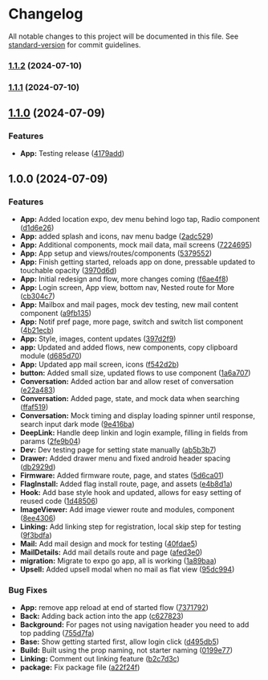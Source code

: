 # Changelog

All notable changes to this project will be documented in this file. See [standard-version](https://github.com/conventional-changelog/standard-version) for commit guidelines.

### [1.1.2](https://github.com/xjdesigns/Finley_POC/compare/v1.1.1...v1.1.2) (2024-07-10)

### [1.1.1](https://github.com/xjdesigns/Finley_POC/compare/v1.1.0...v1.1.1) (2024-07-10)

## [1.1.0](https://github.com/xjdesigns/Finley_POC/compare/v1.0.0...v1.1.0) (2024-07-09)


### Features

* **App:** Testing release ([4179add](https://github.com/xjdesigns/Finley_POC/commit/4179add5448dae887ad4b61fe5f5c8be62c32901))

## 1.0.0 (2024-07-09)


### Features

* **App:** Added location expo, dev menu behind logo tap, Radio component ([d1d6e26](https://github.com/Finley-Bear/finley-react-native/commit/d1d6e268dadd7380ffa870113c9c758e9c62a186))
* **App:** added splash and icons, nav menu badge ([2adc529](https://github.com/Finley-Bear/finley-react-native/commit/2adc529ae3907ed2b32cf6e249bcdb8f66de52a4))
* **App:** Additional components, mock mail data, mail screens ([7224695](https://github.com/Finley-Bear/finley-react-native/commit/7224695fee266d42f09b62ce8d90f22c6827c80b))
* **App:** App setup and views/routes/components ([5379552](https://github.com/Finley-Bear/finley-react-native/commit/53795521e5343a8d44750e14fba2850c726fa44d))
* **App:** Finish getting started, reloads app on done, pressable updated to touchable opacity ([3970d6d](https://github.com/Finley-Bear/finley-react-native/commit/3970d6d3525232aefeebf679985ccf666931997d))
* **App:** Initial redesign and flow, more changes coming ([f6ae4f8](https://github.com/Finley-Bear/finley-react-native/commit/f6ae4f89cc9101697efa8722fc764ed5df6039dc))
* **App:** Login screen, App view, bottom nav, Nested route for More ([cb304c7](https://github.com/Finley-Bear/finley-react-native/commit/cb304c7c95ec3ea7a78f59eedb90a9bdc99fe9e8))
* **App:** Mailbox and mail pages, mock dev testing, new mail content component ([a9fb135](https://github.com/Finley-Bear/finley-react-native/commit/a9fb13555ea0466002537493021095c0792f8807))
* **App:** Notif pref page, more page, switch and switch list component ([4b21ecb](https://github.com/Finley-Bear/finley-react-native/commit/4b21ecb8bd856817e164a29ed6c5105e66093a88))
* **App:** Style, images, content updates ([397d2f9](https://github.com/Finley-Bear/finley-react-native/commit/397d2f93e6812cac643d0754e6e9d75aa5529467))
* **app:** Updated and added flows, new components, copy clipboard module ([d685d70](https://github.com/Finley-Bear/finley-react-native/commit/d685d70be6dd9ab206143a497c66aa738f8ea73c))
* **App:** Updated app mail screen, icons ([f542d2b](https://github.com/Finley-Bear/finley-react-native/commit/f542d2b8432e2c2f59143c89dea4c5cad0751614))
* **button:** Added small size, updated flows to use component ([1a6a707](https://github.com/Finley-Bear/finley-react-native/commit/1a6a7073f3625c6a7019f7c16a7e8c15af82314e))
* **Conversation:** Added action bar and allow reset of conversation ([e22a483](https://github.com/Finley-Bear/finley-react-native/commit/e22a4836274111071a37bbf92ce5f1d306050131))
* **Conversation:** Added page, state, and mock data when searching ([ffaf519](https://github.com/Finley-Bear/finley-react-native/commit/ffaf51906026e16e4a89044119133c1ea87f8d2d))
* **Conversation:** Mock timing and display loading spinner until response, search input dark mode ([9e416ba](https://github.com/Finley-Bear/finley-react-native/commit/9e416bae444b4b6bea34e1040f548d9bc9e8e884))
* **DeepLink:** Handle deep linkin and login example, filling in fields from params ([2fe9b04](https://github.com/Finley-Bear/finley-react-native/commit/2fe9b04f841075c57ca76fc47ceecc3e6d8b8030))
* **Dev:** Dev testing page for setting state manually ([ab5b3b7](https://github.com/Finley-Bear/finley-react-native/commit/ab5b3b79dc1f41efb89614b9bd0f937e328427d4))
* **Drawer:** Added drawer menu and fixed android header spacing ([db2929d](https://github.com/Finley-Bear/finley-react-native/commit/db2929dace5017d357801307826e33d33e8c0b2e))
* **Firmware:** Added firmware route, page, and states ([5d6ca01](https://github.com/Finley-Bear/finley-react-native/commit/5d6ca0167444f3a49611ae7d12efbb9edd23de9d))
* **FlagInstall:** Added flag install route, page, and assets ([e4b8d1a](https://github.com/Finley-Bear/finley-react-native/commit/e4b8d1a4777414d10a31c03eda040db152c4c249))
* **Hook:** Add base style hook and updated, allows for easy setting of reused code ([1d48506](https://github.com/Finley-Bear/finley-react-native/commit/1d48506e310a6ea05e86aecd83f4e3b2d0536534))
* **ImageViewer:** Add image viewer route and modules, component ([8ee4306](https://github.com/Finley-Bear/finley-react-native/commit/8ee430666ff6f9876339aa09cb0d19167d813c01))
* **Linking:** Add linking step for registration, local skip step for testing ([9f3bdfa](https://github.com/Finley-Bear/finley-react-native/commit/9f3bdfacbea8076faa2880bd4fe1995664573e1e))
* **Mail:** Add mail design and mock for testing ([40fdae5](https://github.com/Finley-Bear/finley-react-native/commit/40fdae59a570278e8f48fd176a2cb01389a30994))
* **MailDetails:** Add mail details route and page ([afed3e0](https://github.com/Finley-Bear/finley-react-native/commit/afed3e06e64f04c23fe832bf057c9df48bca9576))
* **migration:** Migrate to expo go app, all is working ([1a89baa](https://github.com/Finley-Bear/finley-react-native/commit/1a89baac95397c5674b6eb2be82d1c6c04ad1054))
* **Upsell:** Added upsell modal when no mail as flat view ([95dc994](https://github.com/Finley-Bear/finley-react-native/commit/95dc994d2694c22371588f26bc8a6eeaeb0717cf))


### Bug Fixes

* **App:** remove app reload at end of started flow ([7371792](https://github.com/Finley-Bear/finley-react-native/commit/7371792371375b95e9cb70c4b558783edf963e89))
* **Back:** Adding back action into the app ([c627823](https://github.com/Finley-Bear/finley-react-native/commit/c627823fb5b4ed53172dd60ff58af50acea665e7))
* **Background:** For pages not using navigation header you need to add top padding ([755d7fa](https://github.com/Finley-Bear/finley-react-native/commit/755d7fa1b1079beaec8e3689f151f0a63932dbfa))
* **Base:** Show getting started first, allow login click ([d495db5](https://github.com/Finley-Bear/finley-react-native/commit/d495db572dea4959e2a593769187e660dc1904aa))
* **Build:** Built using the prop naming, not starter naming ([0199e77](https://github.com/Finley-Bear/finley-react-native/commit/0199e7737632fabbdc8ebd2b28a1f58a772ee56c))
* **Linking:** Comment out linking feature ([b2c7d3c](https://github.com/Finley-Bear/finley-react-native/commit/b2c7d3c5ef14a0fca5cd1030426acbf334d8f0c1))
* **package:** Fix package file ([a22f24f](https://github.com/Finley-Bear/finley-react-native/commit/a22f24f6f3bbeb35a0d5ca57c25fb63866bf2803))
